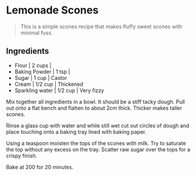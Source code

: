 # Lemonade Scones

> This is a simple scones recipe that makes fluffy sweet scones with minimal fuss.

## Ingredients

- Flour | 2 cups | 
- Baking Powder | 1 tsp | 
- Sugar | 1 cup | Castor
- Cream | 1/2 cup | Thickened
- Sparkling water | 1/2 cup | Very fizzy

Mix together all ingredients in a bowl. It should be a stiff tacky dough. Pull out onto a flat bench and flatten to about 2cm thick. Thicker makes taller scones.

Rinse a glass cup with water and while still wet cut out circles of dough and place touching onto a baking tray lined with baking paper.

Using a teaspoon moisten the tops of the scones with milk. Try to saturate the top without any excess on the tray. Scatter raw sugar over the tops for a crispy finish.

Bake at 200 for 20 minutes.


